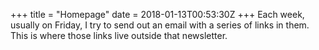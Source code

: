 +++
title = "Homepage"
date = 2018-01-13T00:53:30Z
+++
Each week, usually on Friday, I try to send out an email with a series of links in them. This is where those links live outside that newsletter.